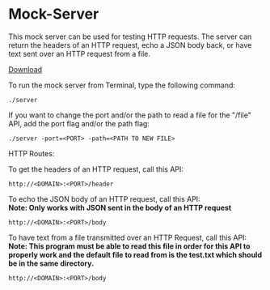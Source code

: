 # Mock-Server
This mock server can be used for testing HTTP requests. The server can return the headers of an HTTP request, echo a JSON body back, or have text sent over an HTTP request from a file.

[Download](https://github.com/akhil-datla/Mock-Server/releases/tag/v1.0)

To run the mock server from Terminal, type the following command:
```
./server
```
If you want to change the port and/or the path to read a file for the "/file" API, add the port flag and/or the path flag:
```
./server -port=<PORT> -path=<PATH TO NEW FILE>
```

HTTP Routes:

To get the headers of an HTTP request, call this API:
```
http://<DOMAIN>:<PORT>/header
```
To echo the JSON body of an HTTP request, call this API:\
**Note: Only works with JSON sent in the body of an HTTP request**
```
http://<DOMAIN>:<PORT>/body
```
To have text from a file transmitted over an HTTP Request, call this API:\
**Note: This program must be able to read this file in order for this API to properly work and the default file to read from is the test.txt which should be in the same directory.**
```
http://<DOMAIN>:<PORT>/body
```
